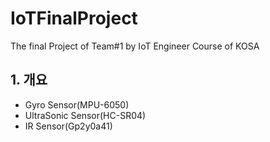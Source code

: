# IoTFinalProject

The final Project of Team\#1 by IoT Engineer Course of KOSA

## 1. 개요

* Gyro Sensor\(MPU-6050\)
* UltraSonic Sensor\(HC-SR04\)
* IR Sensor\(Gp2y0a41\) 



